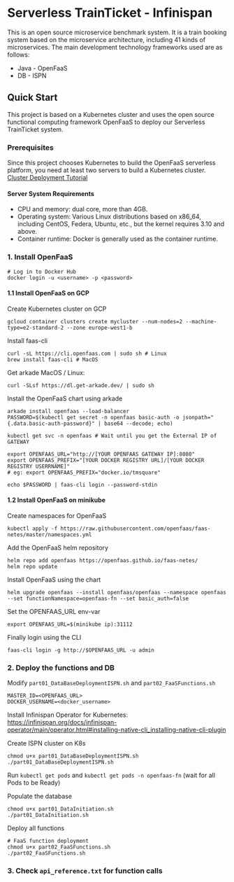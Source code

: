 # Serverless TrainTicket - Infinispan

This is an open source microservice benchmark system. It is a train booking system based on the microservice architecture, including 41 kinds of microservices. The main development technology frameworks used are as follows:
- Java - OpenFaaS
- DB - ISPN

## Quick Start

This project is based on a Kubernetes cluster and uses the open source functional computing framework OpenFaaS to deploy our Serverless TrainTicket system.
### Prerequisites

Since this project chooses Kubernetes to build the OpenFaaS serverless platform, you need at least two servers to build a Kubernetes cluster. [Cluster Deployment Tutorial](https://blog.csdn.net/lbw520/article/details/96446272)

#### Server System Requirements

- CPU and memory: dual core, more than 4GB.
- Operating system: Various Linux distributions based on x86_64, including CentOS, Federa, Ubuntu, etc., but the kernel requires 3.10 and above.
- Container runtime: Docker is generally used as the container runtime.


### 1. Install OpenFaaS

```shell
# Log in to Docker Hub
docker login -u <username> -p <password>
````
#### 1.1 Install OpenFaaS on GCP

Create Kubernetes cluster on GCP
```shell
gcloud container clusters create mycluster --num-nodes=2 --machine-type=e2-standard-2 --zone europe-west1-b
````

Install faas-cli
```shell
curl -sL https://cli.openfaas.com | sudo sh # Linux
brew install faas-cli # MacOS
````

Get arkade MacOS / Linux:
```shell
curl -SLsf https://dl.get-arkade.dev/ | sudo sh
````

Install the OpenFaaS chart using arkade
```shell 
arkade install openfaas --load-balancer
PASSWORD=$(kubectl get secret -n openfaas basic-auth -o jsonpath="{.data.basic-auth-password}" | base64 --decode; echo)

kubectl get svc -n openfaas # Wait until you get the External IP of  GATEWAY

export OPENFAAS_URL="http://[YOUR OPENFAAS GATEWAY IP]:8080"
export OPENFAAS_PREFIX="[YOUR DOCKER REGISTRY URL]/[YOUR DOCKER REGISTRY USERRNAME]"
# eg: export OPENFAAS_PREFIX="docker.io/tmsquare"

echo $PASSWORD | faas-cli login --password-stdin
```
#### 1.2 Install OpenFaaS on minikube

Create namespaces for OpenFaaS
```shell
kubectl apply -f https://raw.githubusercontent.com/openfaas/faas-netes/master/namespaces.yml
````

Add the OpenFaaS helm repository
```shell
helm repo add openfaas https://openfaas.github.io/faas-netes/
helm repo update
````

Install OpenFaaS using the chart
```shell
helm upgrade openfaas --install openfaas/openfaas --namespace openfaas --set functionNamespace=openfaas-fn --set basic_auth=false
````

Set the OPENFAAS_URL env-var
```shell
export OPENFAAS_URL=$(minikube ip):31112
````

Finally login using the CLI
```shell
faas-cli login -g http://$OPENFAAS_URL -u admin
````


### 2. Deploy the functions and DB

Modify `part01_DataBaseDeploymentISPN.sh` and `part02_FaaSFunctions.sh`

```shell
MASTER_ID=<OPENFAAS_URL>
DOCKER_USERNAME=<docker_username>
````

Install Infinispan Operator for Kubernetes: https://infinispan.org/docs/infinispan-operator/main/operator.html#installing-native-cli_installing-native-cli-plugin

Create ISPN cluster on K8s
```shell
chmod u+x part01_DataBaseDeploymentISPN.sh
./part01_DataBaseDeploymentISPN.sh
````

Run `kubectl get pods` and `kubectl get pods -n openfaas-fn` (wait for all Pods to be Ready)

Populate the database
```shell
chmod u+x part01_DataInitiation.sh
./part01_DataInitiation.sh
````

Deploy all functions

```shell
# FaaS function deployment
chmod u+x part02_FaaSFunctions.sh
./part02_FaaSFunctions.sh
````

### 3. Check `api_reference.txt` for function calls
